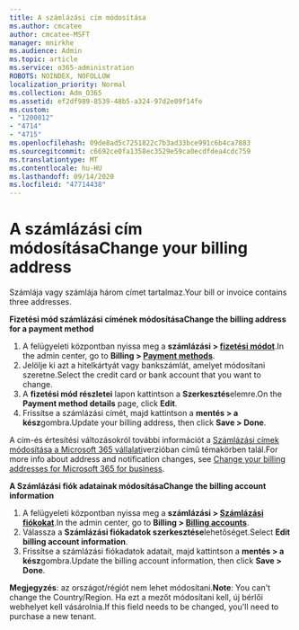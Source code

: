 ```yaml
---
title: A számlázási cím módosítása
ms.author: cmcatee
author: cmcatee-MSFT
manager: mnirkhe
ms.audience: Admin
ms.topic: article
ms.service: o365-administration
ROBOTS: NOINDEX, NOFOLLOW
localization_priority: Normal
ms.collection: Adm_O365
ms.assetid: ef2df989-8539-48b5-a324-97d2e09f14fe
ms.custom:
- "1200012"
- "4714"
- "4715"
ms.openlocfilehash: 09de8ad5c7251822c7b3ad33bce991c6b4ca7883
ms.sourcegitcommit: c6692ce0fa1358ec3529e59ca0ecdfdea4cdc759
ms.translationtype: MT
ms.contentlocale: hu-HU
ms.lasthandoff: 09/14/2020
ms.locfileid: "47714438"
---
```

# <a name="change-your-billing-address"></a><span data-ttu-id="9d6f4-102">A számlázási cím módosítása</span><span class="sxs-lookup"><span data-stu-id="9d6f4-102">Change your billing address</span></span>

<span data-ttu-id="9d6f4-103">Számlája vagy számlája három címet tartalmaz.</span><span class="sxs-lookup"><span data-stu-id="9d6f4-103">Your bill or invoice contains three addresses.</span></span>

<span data-ttu-id="9d6f4-104">**Fizetési mód számlázási címének módosítása**</span><span class="sxs-lookup"><span data-stu-id="9d6f4-104">**Change the billing address for a payment method**</span></span>

1. <span data-ttu-id="9d6f4-105">A felügyeleti központban nyissa meg a **számlázási > [fizetési módot](https://go.microsoft.com/fwlink/p/?linkid=2018806)**.</span><span class="sxs-lookup"><span data-stu-id="9d6f4-105">In the admin center, go to **Billing > [Payment methods](https://go.microsoft.com/fwlink/p/?linkid=2018806)**.</span></span>
2. <span data-ttu-id="9d6f4-106">Jelölje ki azt a hitelkártyát vagy bankszámlát, amelyet módosítani szeretne.</span><span class="sxs-lookup"><span data-stu-id="9d6f4-106">Select the credit card or bank account that you want to change.</span></span>
3. <span data-ttu-id="9d6f4-107">A **fizetési mód részletei** lapon kattintson a **Szerkesztés**elemre.</span><span class="sxs-lookup"><span data-stu-id="9d6f4-107">On the **Payment method details** page, click **Edit**.</span></span>
4. <span data-ttu-id="9d6f4-108">Frissítse a számlázási címét, majd kattintson a **mentés > a kész**gombra.</span><span class="sxs-lookup"><span data-stu-id="9d6f4-108">Update your billing address, then click **Save > Done**.</span></span>

<span data-ttu-id="9d6f4-109">A cím-és értesítési változásokról további információt a [Számlázási címek módosítása a Microsoft 365 vállalati](https://docs.microsoft.com/microsoft-365/commerce/billing-and-payments/change-your-billing-addresses?view=o365-worldwide)verzióban című témakörben talál.</span><span class="sxs-lookup"><span data-stu-id="9d6f4-109">For more info about address and notification changes, see [Change your billing addresses for Microsoft 365 for business](https://docs.microsoft.com/microsoft-365/commerce/billing-and-payments/change-your-billing-addresses?view=o365-worldwide).</span></span>

<span data-ttu-id="9d6f4-110">**A Számlázási fiók adatainak módosítása**</span><span class="sxs-lookup"><span data-stu-id="9d6f4-110">**Change the billing account information**</span></span>

1. <span data-ttu-id="9d6f4-111">A felügyeleti központban nyissa meg a **számlázási > [Számlázási fiókokat](https://admin.microsoft.com/Adminportal/Home?source=applauncher#/BillingAccounts/billing-accounts)**.</span><span class="sxs-lookup"><span data-stu-id="9d6f4-111">In the admin center, go to **Billing > [Billing accounts](https://admin.microsoft.com/Adminportal/Home?source=applauncher#/BillingAccounts/billing-accounts)**.</span></span>
2. <span data-ttu-id="9d6f4-112">Válassza a **Számlázási fiókadatok szerkesztése**lehetőséget.</span><span class="sxs-lookup"><span data-stu-id="9d6f4-112">Select **Edit billing account information**.</span></span>
3. <span data-ttu-id="9d6f4-113">Frissítse a számlázási fiókadatok adatait, majd kattintson a **mentés > a kész**gombra.</span><span class="sxs-lookup"><span data-stu-id="9d6f4-113">Update the billing account information, then click **Save > Done**.</span></span>

<span data-ttu-id="9d6f4-114">**Megjegyzés**: az országot/régiót nem lehet módosítani.</span><span class="sxs-lookup"><span data-stu-id="9d6f4-114">**Note**: You can't change the Country/Region.</span></span> <span data-ttu-id="9d6f4-115">Ha ezt a mezőt módosítani kell, új bérlői webhelyet kell vásárolnia.</span><span class="sxs-lookup"><span data-stu-id="9d6f4-115">If this field needs to be changed, you'll need to purchase a new tenant.</span></span>
